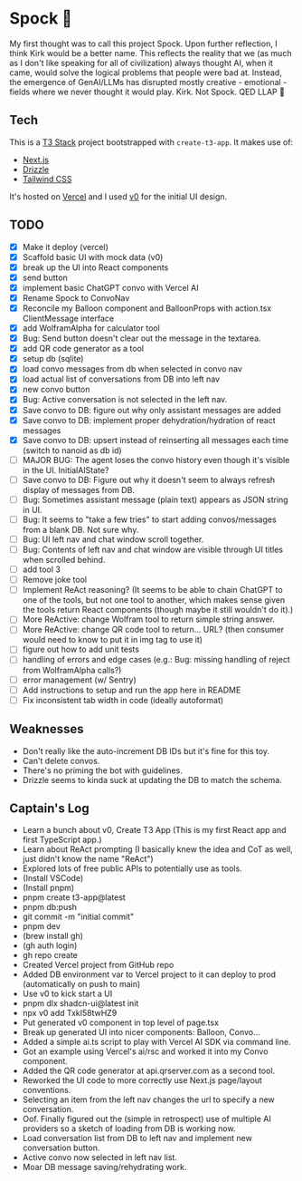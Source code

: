 # Spock 🖖

My first thought was to call this project Spock. Upon further reflection, I think Kirk would be a better name.
This reflects the reality that we (as much as I don't like speaking for all of civilization) always thought AI, when it came, would solve the logical problems that people were bad at.
Instead, the emergence of GenAI/LLMs has disrupted mostly creative - emotional - fields where we never thought it would play.
Kirk.
Not Spock.
QED LLAP 🖖

## Tech

This is a [T3 Stack](https://create.t3.gg/) project bootstrapped with `create-t3-app`.
It makes use of:

- [Next.js](https://nextjs.org)
- [Drizzle](https://orm.drizzle.team)
- [Tailwind CSS](https://tailwindcss.com)

It's hosted on [Vercel](https://vercel.com/) and I used [v0](https://v0.dev/) for the initial UI design.


## TODO
- [x] Make it deploy (vercel)
- [x] Scaffold basic UI with mock data (v0)
- [x] break up the UI into React components
- [x] send button
- [x] implement basic ChatGPT convo with Vercel AI
- [x] Rename Spock to ConvoNav
- [x] Reconcile my Balloon component and BalloonProps with action.tsx ClientMessage interface 
- [x] add WolframAlpha for calculator tool
- [x] Bug: Send button doesn't clear out the message in the textarea.
- [x] add QR code generator as a tool
- [x] setup db (sqlite)
- [x] load convo messages from db when selected in convo nav
- [x] load actual list of conversations from DB into left nav
- [x] new convo button
- [x] Bug: Active conversation is not selected in the left nav.
- [x] Save convo to DB: figure out why only assistant messages are added
- [x] Save convo to DB: implement proper dehydration/hydration of react messages
- [x] Save convo to DB: upsert instead of reinserting all messages each time (switch to nanoid as db id)
- [ ] MAJOR BUG: The agent loses the convo history even though it's visible in the UI. InitialAIState?
- [ ] Save convo to DB: Figure out why it doesn't seem to always refresh display of messages from DB.
- [ ] Bug: Sometimes assistant message (plain text) appears as JSON string in UI.
- [ ] Bug: It seems to "take a few tries" to start adding convos/messages from a blank DB. Not sure why.
- [ ] Bug: UI left nav and chat window scroll together.
- [ ] Bug: Contents of left nav and chat window are visible through UI titles when scrolled behind.
- [ ] add tool 3
- [ ] Remove joke tool
- [ ] Implement ReAct reasoning? (It seems to be able to chain ChatGPT to one of the tools, but not one tool to another, which makes sense given the tools return React components (though maybe it still wouldn't do it).)
- [ ] More ReActive: change Wolfram tool to return simple string answer.
- [ ] More ReActive: change QR code tool to return... URL? (then consumer would need to know to put it in img tag to use it)
- [ ] figure out how to add unit tests
- [ ] handling of errors and edge cases (e.g.: Bug: missing handling of reject from WolframAlpha calls?)
- [ ] error management (w/ Sentry)
- [ ] Add instructions to setup and run the app here in README
- [ ] Fix inconsistent tab width in code (ideally autoformat)

## Weaknesses
- Don't really like the auto-increment DB IDs but it's fine for this toy.
- Can't delete convos.
- There's no priming the bot with guidelines.
- Drizzle seems to kinda suck at updating the DB to match the schema.

## Captain's Log
- Learn a bunch about v0, Create T3 App (This is my first React app and first TypeScript app.)
- Learn about ReAct prompting (I basically knew the idea and CoT as well, just didn't know the name "ReAct")
- Explored lots of free public APIs to potentially use as tools.
- (Install VSCode)
- (Install pnpm)
- pnpm create t3-app@latest
- pnpm db:push
- git commit -m "initial commit"
- pnpm dev
- (brew install gh)
- (gh auth login)
- gh repo create
- Created Vercel project from GitHub repo
- Added DB environment var to Vercel project to it can deploy to prod (automatically on push to main)
- Use v0 to kick start a UI
- pnpm dlx shadcn-ui@latest init
- npx v0 add TxkI58twHZ9
- Put generated v0 component in top level of page.tsx
- Break up generated UI into nicer components: Balloon, Convo...
- Added a simple ai.ts script to play with Vercel AI SDK via command line.
- Got an example using Vercel's ai/rsc and worked it into my Convo component.
- Added the QR code generator at api.qrserver.com as a second tool.
- Reworked the UI code to more correctly use Next.js page/layout conventions.
- Selecting an item from the left nav changes the url to specify a new conversation.
- Oof. Finally figured out the (simple in retrospect) use of multiple AI providers so a sketch of loading from DB is working now.
- Load conversation list from DB to left nav and implement new conversation button.
- Active convo now selected in left nav list.
- Moar DB message saving/rehydrating work.
